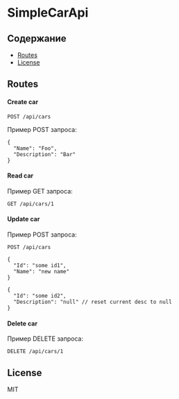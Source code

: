 # SimpleCarApi
 
 
## Содержание

<!-- toc --> 
- [Routes](#routes) 
- [License](#license)
<!-- tocstop -->
 
## Routes

#### Create car
```
POST /api/cars
```
Пример POST запроса:
```
{ 
  "Name": "Foo",
  "Description": "Bar"
}
```
#### Read car
Пример GET запроса:
```
GET /api/cars/1
```
#### Update car
Пример POST запроса:
```
POST /api/cars
```
```
{
  "Id": "some id1",
  "Name": "new name"
}
```
```
{
  "Id": "some id2",
  "Description": "null" // reset current desc to null
}
```
#### Delete car
Пример DELETE запроса:
```
DELETE /api/cars/1
```


## License
MIT


